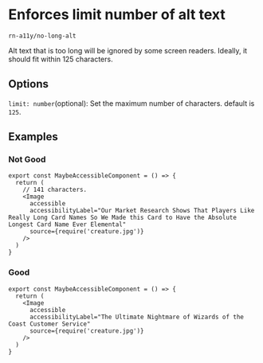 # Enforces limit number of alt text

`rn-a11y/no-long-alt`

Alt text that is too long will be ignored by some screen readers. Ideally, it should fit within 125 characters.

## Options

`limit: number`(optional): Set the maximum number of characters. default is `125`.

## Examples

### Not Good

```tsx
export const MaybeAccessibleComponent = () => {
  return (
    // 141 characters.
    <Image
      accessible
      accessibilityLabel="Our Market Research Shows That Players Like Really Long Card Names So We Made this Card to Have the Absolute Longest Card Name Ever Elemental"
      source={require('creature.jpg')}
    />
  )
}
```

### Good

```tsx
export const MaybeAccessibleComponent = () => {
  return (
    <Image
      accessible
      accessibilityLabel="The Ultimate Nightmare of Wizards of the Coast Customer Service"
      source={require('creature.jpg')}
    />
  )
}
```
